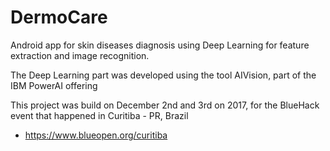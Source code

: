 # DermoCare

Android app for skin diseases diagnosis using Deep Learning for feature extraction and image recognition.

The Deep Learning part was developed using the tool AIVision, part of the IBM PowerAI offering


This project was build on December 2nd and 3rd on 2017, for the BlueHack event that happened in Curitiba - PR, Brazil
  - https://www.blueopen.org/curitiba

